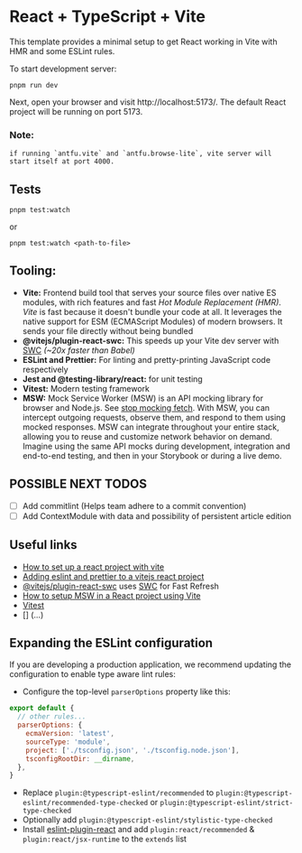 # React + TypeScript + Vite

This template provides a minimal setup to get React working in Vite with HMR and some ESLint rules.

To start development server:

```
pnpm run dev
```

Next, open your browser and visit http://localhost:5173/. The default React project will be running on port 5173.

### Note:

    if running `antfu.vite` and `antfu.browse-lite`, vite server will start itself at port 4000.

## Tests

```
pnpm test:watch

```

or

```
pnpm test:watch <path-to-file>

```

## Tooling:

- **Vite:** Frontend build tool that serves your source files over native ES modules, with rich features and fast _Hot Module Replacement (HMR)_. _Vite_ is fast because it doesn't bundle your code at all. It leverages the native support for ESM (ECMAScript Modules) of modern browsers. It sends your file directly without being bundled
- **@vitejs/plugin-react-swc:** This speeds up your Vite dev server with [SWC](https://swc.rs/) _(~20x faster than Babel)_
- **ESLint and Prettier:** For linting and pretty-printing JavaScript code respectively
- **Jest and @testing-library/react:** for unit testing
- **Vitest:** Modern testing framework
- **MSW:** Mock Service Worker (MSW) is an API mocking library for browser and Node.js. See [stop mocking fetch](https://kentcdodds.com/blog/stop-mocking-fetch). With MSW, you can intercept outgoing requests, observe them, and respond to them using mocked responses. MSW can integrate throughout your entire stack, allowing you to reuse and customize network behavior on demand. Imagine using the same API mocks during development, integration and end-to-end testing, and then in your Storybook or during a live demo.

## POSSIBLE NEXT TODOS

- [ ] Add commitlint (Helps team adhere to a commit convention)
- [ ] Add ContextModule with data and possibility of persistent article edition

## Useful links

- [How to set up a react project with vite](https://www.digitalocean.com/community/tutorials/how-to-set-up-a-react-project-with-vite)
- [Adding eslint and prettier to a vitejs react project](https://dev.to/marcosdiasdev/adding-eslint-and-prettier-to-a-vitejs-react-project-2kkj)
- [@vitejs/plugin-react-swc](https://github.com/vitejs/vite-plugin-react-swc) uses [SWC](https://swc.rs/) for Fast Refresh
- [How to setup MSW in a React project using Vite](https://www.raisiqueira.io/drops/vite-msw)
- [Vitest](https://vitest.dev/guide/#overview)
- [] (...)

## Expanding the ESLint configuration

If you are developing a production application, we recommend updating the configuration to enable type aware lint rules:

- Configure the top-level `parserOptions` property like this:

```js
export default {
  // other rules...
  parserOptions: {
    ecmaVersion: 'latest',
    sourceType: 'module',
    project: ['./tsconfig.json', './tsconfig.node.json'],
    tsconfigRootDir: __dirname,
  },
}
```

- Replace `plugin:@typescript-eslint/recommended` to `plugin:@typescript-eslint/recommended-type-checked` or `plugin:@typescript-eslint/strict-type-checked`
- Optionally add `plugin:@typescript-eslint/stylistic-type-checked`
- Install [eslint-plugin-react](https://github.com/jsx-eslint/eslint-plugin-react) and add `plugin:react/recommended` & `plugin:react/jsx-runtime` to the `extends` list
